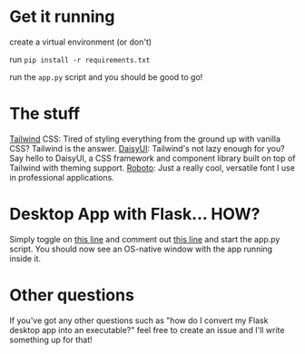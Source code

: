 # Get it running

create a virtual environment (or don't)

run `pip install -r requirements.txt`

run the `app.py` script and you should be good to go!

# The stuff

[Tailwind](https://tailwindcss.com/docs/utility-first) CSS: Tired of styling everything from the ground up with vanilla CSS? Tailwind is the answer.
[DaisyUI](https://daisyui.com/components/button): Tailwind's not lazy enough for you? Say hello to DaisyUI, a CSS framework and component library built on top of Tailwind with theming support.
[Roboto](https://fonts.google.com/specimen/Roboto): Just a really cool, versatile font I use in professional applications.

# Desktop App with Flask... HOW?

Simply toggle on [this line](https://github.com/Zenahr/FlaskDesktopAppDaisyUITemplate/blob/5375799c5798465bb992f0eb5d1042e4f1e656c3/app.py#L16) and comment out [this line](https://github.com/Zenahr/FlaskDesktopAppDaisyUITemplate/blob/5375799c5798465bb992f0eb5d1042e4f1e656c3/app.py#L15) and start the app.py script. You should now see an OS-native window with the app running inside it.


# Other questions
If you've got any other questions such as "how do I convert my Flask desktop app into an executable?" feel free to create an issue and I'll write something up for that!
